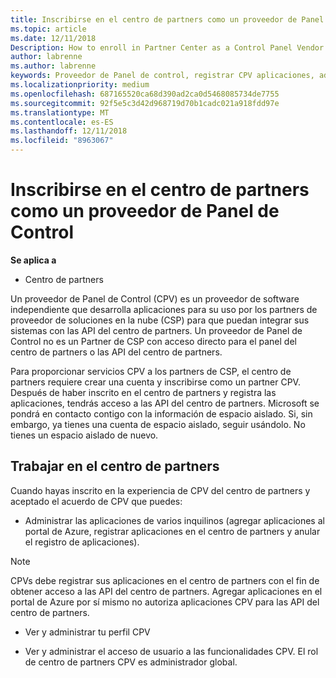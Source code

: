 ```yaml
---
title: Inscribirse en el centro de partners como un proveedor de Panel de Control | El centro de partners
ms.topic: article
ms.date: 12/11/2018
Description: How to enroll in Partner Center as a Control Panel Vendor
author: labrenne
ms.author: labrenne
keywords: Proveedor de Panel de control, registrar CPV aplicaciones, administrar aplicaciones CPV
ms.localizationpriority: medium
ms.openlocfilehash: 687165520ca68d390ad2ca0d5468085734de7755
ms.sourcegitcommit: 92f5e5c3d42d968719d70b1cadc021a918fdd97e
ms.translationtype: MT
ms.contentlocale: es-ES
ms.lasthandoff: 12/11/2018
ms.locfileid: "8963067"
---
```

# <a name="enroll-in-partner-center-as-a-control-panel-vendor"></a>Inscribirse en el centro de partners como un proveedor de Panel de Control

**Se aplica a**

- Centro de partners

Un proveedor de Panel de Control (CPV) es un proveedor de software independiente que desarrolla aplicaciones para su uso por los partners de proveedor de soluciones en la nube (CSP) para que puedan integrar sus sistemas con las API del centro de partners. Un proveedor de Panel de Control no es un Partner de CSP con acceso directo para el panel del centro de partners o las API del centro de partners.

Para proporcionar servicios CPV a los partners de CSP, el centro de partners requiere crear una cuenta y inscribirse como un partner CPV. Después de haber inscrito en el centro de partners y registra las aplicaciones, tendrás acceso a las API del centro de partners.  Microsoft se pondrá en contacto contigo con la información de espacio aislado. Si, sin embargo, ya tienes una cuenta de espacio aislado, seguir usándolo. No tienes un espacio aislado de nuevo. 


## <a name="working-in-partner-center"></a>Trabajar en el centro de partners
Cuando hayas inscrito en la experiencia de CPV del centro de partners y aceptado el acuerdo de CPV que puedes:

- Administrar las aplicaciones de varios inquilinos (agregar aplicaciones al portal de Azure, registrar aplicaciones en el centro de partners y anular el registro de aplicaciones).

>[!Note] 
>CPVs debe registrar sus aplicaciones en el centro de partners con el fin de obtener acceso a las API del centro de partners. Agregar aplicaciones en el portal de Azure por sí mismo no autoriza aplicaciones CPV para las API del centro de partners.

- Ver y administrar tu perfil CPV 

- Ver y administrar el acceso de usuario a las funcionalidades CPV. El rol de centro de partners CPV es administrador global.


